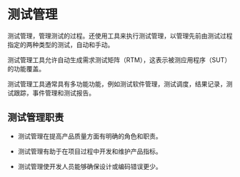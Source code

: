 # 测试管理

测试管理，管理测试的过程。还使用工具来执行测试管理，以管理先前由测试过程指定的两种类型的测试，自动和手动。

测试管理工具允许自动生成需求测试矩阵（RTM），这表示被测应用程序（SUT）的功能覆盖。

测试管理工具通常具有多功能功能，例如测试软件管理，测试调度，结果记录，测试跟踪，事件管理和测试报告。

## 测试管理职责

* 测试管理在提高产品质量方面有明确的角色和职责。

* 测试管理有助于在项目过程中开发和维护产品指标。

* 测试管理使开发人员能够确保设计或编码错误更少。

